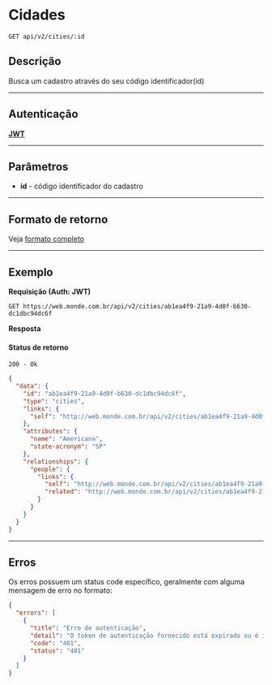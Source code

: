 # Cidades

    GET api/v2/cities/:id

## Descrição
Busca um cadastro através do seu código identificador(id)

***

## Autenticação
**[JWT](../authentication/POST_tokens.md)**

***

## Parâmetros

  - **id** - código identificador do cadastro

***

## Formato de retorno

  Veja [formato completo](../full_format.md#cidades)

***

## Exemplo

  **Requisição (Auth: JWT)**

    GET https://web.monde.com.br/api/v2/cities/ab1ea4f9-21a9-4d0f-b630-dc1dbc94dc6f
  **Resposta**

  #### Status de retorno
    200 - Ok

  ``` json
  {
    "data": {
      "id": "ab1ea4f9-21a9-4d0f-b630-dc1dbc94dc6f",
      "type": "cities",
      "links": {
        "self": "http://web.monde.com.br/api/v2/cities/ab1ea4f9-21a9-4d0f-b630-dc1dbc94dc6f"
      },
      "attributes": {
        "name": "Americana",
        "state-acronym": "SP"
      },
      "relationships": {
        "people": {
          "links": {
            "self": "http://web.monde.com.br/api/v2/cities/ab1ea4f9-21a9-4d0f-b630-dc1dbc94dc6f/relationships/people",
            "related": "http://web.monde.com.br/api/v2/cities/ab1ea4f9-21a9-4d0f-b630-dc1dbc94dc6f/people"
          }
        }
      }
    }
  }
  ```

***

## Erros
Os erros possuem um status code específico, geralmente com alguma mensagem de erro no formato:
``` json
{
  "errors": [
    {
      "title": "Erro de autenticação",
      "detail": "O token de autenticação fornecido está expirado ou é inválido",
      "code": "401",
      "status": "401"
    }
  ]
}
```